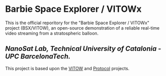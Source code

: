 # Barbie Space Explorer / VITOWx

This is the official reporitory for the "Barbie Space Explorer / VITOWx" project (BSX/VITOW), an
open-source demonstration of a reliable real-time video streaming from a stratospheric balloon.

_NanoSat Lab, Technical University of Catalonia - UPC BarcelonaTech._
----------------------------------------------------------------------------------------------------
This project is based upon the [VITOW](https://github.com/Seitam/VITOW) and
[Protocol](https://github.com/juan0fran/Protocol) projects.
